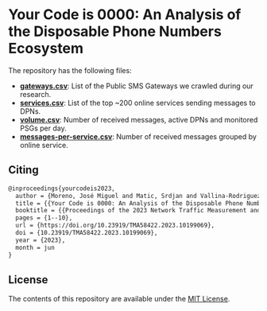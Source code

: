 # Your Code is 0000: An Analysis of the Disposable Phone Numbers Ecosystem

The repository has the following files:

- [**gateways.csv**](gateways.csv): List of the Public SMS Gateways we crawled during our research.
- [**services.csv**](services.csv): List of the top ~200 online services sending messages to DPNs.
- [**volume.csv**](volume.csv): Number of received messages, active DPNs and monitored PSGs per day.
- [**messages-per-service.csv**](messages-per-service.csv): Number of received messages grouped by online service.

## Citing
```latex
@inproceedings{yourcodeis2023,
  author = {Moreno, José Miguel and Matic, Srdjan and Vallina-Rodriguez, Narseo and Tapiador, Juan},
  title = {{Your Code is 0000: An Analysis of the Disposable Phone Numbers Ecosystem}},
  booktitle = {{Proceedings of the 2023 Network Traffic Measurement and Analysis Conference (TMA)}},
  pages = {1--10},
  url = {https://doi.org/10.23919/TMA58422.2023.10199069},
  doi = {10.23919/TMA58422.2023.10199069},
  year = {2023},
  month = jun
}
```

## License
The contents of this repository are available under the [MIT License](LICENSE).
